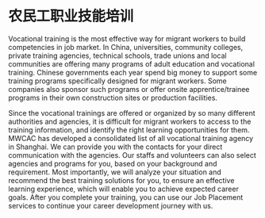 # 农民工职业技能培训

Vocational training is the most effective way for migrant workers to build competencies in job market. In China, universities, community colleges, private training agencies, technical schools, trade unions and local communities are offering many programs of adult education and vocational training. Chinese governments each year spend big money to support some training programs specifically designed for migrant workers. Some companies also sponsor such programs or offer onsite apprentice/trainee programs in their own construction sites or production facilities.

Since the vocational trainings are offered or organized by so many different authorities and agencies, it is difficult for migrant workers to access to the training information, and identify the right learning opportunities for them. MWCAC has developed a consolidated list of all vocational training agency in Shanghai. We can provide you with the contacts for your direct communication with the agencies. Our staffs and volunteers can also select agencies and programs for you, based on your background and requirement. Most importantly, we will analyze your situation and recommend the best training solutions for you, to ensure an effective learning experience, which will enable you to achieve expected career goals. After you complete your training, you can use our Job Placement services to continue your career development journey with us.